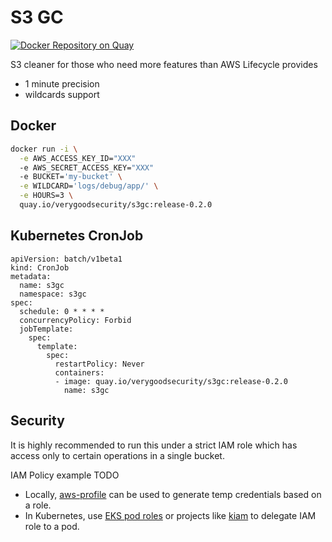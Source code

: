 # S3 GC
[![Docker Repository on Quay](https://quay.io/repository/verygoodsecurity/s3gc/status "Docker Repository on Quay")](https://quay.io/repository/verygoodsecurity/s3gc)

S3 cleaner for those who need more features than AWS Lifecycle provides
- 1 minute precision
- wildcards support

## Docker
```bash
docker run -i \
  -e AWS_ACCESS_KEY_ID="XXX"
  -e AWS_SECRET_ACCESS_KEY="XXX"
  -e BUCKET='my-bucket' \
  -e WILDCARD='logs/debug/app/' \
  -e HOURS=3 \
  quay.io/verygoodsecurity/s3gc:release-0.2.0 
```

## Kubernetes CronJob
```
apiVersion: batch/v1beta1
kind: CronJob
metadata:
  name: s3gc
  namespace: s3gc
spec:
  schedule: 0 * * * *
  concurrencyPolicy: Forbid
  jobTemplate:
    spec:
      template:
        spec:
          restartPolicy: Never
          containers:
          - image: quay.io/verygoodsecurity/s3gc:release-0.2.0
            name: s3gc
```

## Security
It is highly recommended to run this under a strict IAM role which has access 
only to certain operations in a single bucket. 

IAM Policy example TODO

- Locally, [aws-profile](https://github.com/jrstarke/aws-profile) can be used to 
generate temp credentials based on a role.
- In Kubernetes, use [EKS pod roles](https://aws.amazon.com/blogs/opensource/introducing-fine-grained-iam-roles-service-accounts/) 
or projects like [kiam](https://github.com/uswitch/kiam/) to delegate IAM role to a pod.